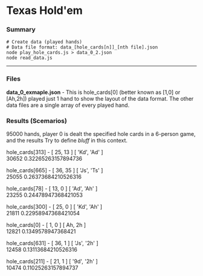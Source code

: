 # Texas Hold'em
### Summary

```shell
# Create data (played hands)
# Data file format: data_[hole_cards[n]]_[nth file].json
node play_hole_cards.js > data_0_2.json
node read_data.js 
```
---- 

### Files

**data_0_exmaple.json** - This is hole_cards[0] (better known as [1,0] or [Ah,2h]) played just 1 hand to show the layout of the data format. The other data files are a single array of every played hand.


### Results (Scemarios)

95000 hands, player 0 is dealt the specified hole cards in a 6-person game, and the results
Try to define *bluff* in this context.

hole_cards[313] - [ 25, 13 ] [ 'Kd', 'Ad' ]<br />
30652 0.32265263157894736

hole_cards[665] - [ 36, 35 ] [ 'Js', 'Ts' ]<br />
25055 0.26373684210526316

hole_cards[78] - [ 13, 0 ] [ 'Ad', 'Ah' ]<br />
23255 0.24478947368421053

hole_cards[300] - [ 25, 0 ] [ 'Kd', 'Ah' ]<br />
21811 0.22958947368421054

hole_cards[0] - [ 1, 0 ] [ Ah, 2h ]<br />
12821 0.1349578947368421

hole_cards[631] - [ 36, 1 ] [ 'Js', '2h' ]<br />
12458 0.13113684210526316

hole_cards[211] - [ 21, 1 ] [ '9d', '2h' ]<br />
10474 0.11025263157894737